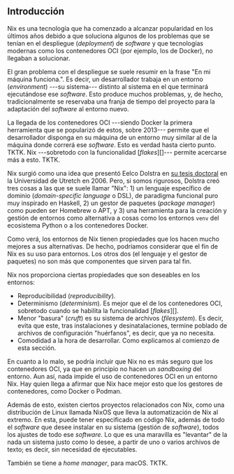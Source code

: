 



## Introducción

Nix es una tecnología que ha comenzado a alcanzar popularidad en los últimos
años debido a que soluciona algunos de los problemas que se tenían en el
despliegue (_deployment_) de _software_ y que tecnologías modernas como los
contenedores OCI (por ejemplo, los de Docker), no llegaban a solucionar.

El gran problema con el despliegue se suele resumir en la frase "En mi
máquina funciona.". Es decir, un desarrollador trabaja en un entorno
(_environment_) ---su sistema--- distinto al sistema en el que terminará
ejecutándose ese _software_. Esto produce muchos problemas, y, de hecho,
tradicionalmente se reservaba una franja de tiempo del proyecto para la
adaptación del _software_ al entorno nuevo.

La llegada de los contenedores OCI ---siendo Docker la primera herramienta
que se popularizó de estos, sobre 2013--- permite que el desarrollador
disponga en su máquina de un entorno muy similar al de la máquina donde
correrá ese _software_. Esto es verdad hasta cierto punto. TKTK. Nix
---sobretodo con la funcionalidad [_flakes_][]--- permite acercarse más a
esto. TKTK.

<!--
Mencionas que Nix se acerca más a la reproducibilidad, pero sería útil para
el lector entender por qué. Por ejemplo, podrías mencionar que las imágenes
de Docker pueden tener dependencias de sistema base que varían (p. ej.,
apt-get update en diferentes momentos), mientras que Nix fija las versiones
exactas de todas las dependencias.
-->

Nix surgió como una idea que presentó Eelco Dolstra en [su tesis doctoral][]
en la Universidad de Utretch en 2006. Pero, si somos rigurosos, Dolstra creó
tres cosas a las que se suele llamar "Nix": 1) un lenguaje específico de
dominio (_domain-specific language_ o DSL), de paradigma funcional puro muy
inspirado en Haskell, 2) un gestor de paquetes (_package manager_) como
pueden ser Homebrew o APT, y 3) una herramienta para la creación y gestión
de entornos como alternativa a cosas como los entornos `venv` del ecosistema
Python o a los contenedores Docker.

[su tesis doctoral]: https://edolstra.github.io/pubs/phd-thesis.pdf

Como verá, los entornos de Nix tienen propiedades que los hacen mucho
mejores a sus alternativas. De hecho, podríamos considerar que el fin de Nix
es su uso para entornos. Los otros dos (el lenguaje y el gestor de paquetes)
no son más que componentes que sirven para tal fin.

Nix nos proporciona ciertas propiedades que son deseables en los entornos:

- Reproducibilidad (_reproducibility_).
- Determinismo (_determinism_). Es mejor que el de los contenedores OCI,
  sobretodo cuando se habilita la funcionalidad [_flakes_][].
- Menor "basura" (_cruft_) es su sistema de archivos (_filesystem_). Es
  decir, evita que este, tras instalaciones y desinatalaciones, termine
  poblado de archivos de configuración "huérfanos", es decir, que ya no
  necesita.
- Comodidad a la hora de desarrollar. Como explicamos al comienzo de esta
  sección.

En cuanto a lo malo, se podría incluir que Nix no es más seguro que los
contenedores OCI, ya que en principio no hacen un _sandboxing_ del entorno.
Aun así, nada impide el uso de contenedores OCI en un entorno Nix. Hay quien
llega a afirmar que Nix hace mejor esto que los gestores de contenedores,
como Docker o Podman.

Además de esto, existen ciertos proyectos relacionados con Nix, como una
distribución de Linux llamada NixOS que lleva la automatización de Nix al
extremo. En esta, puede tener especificado en código Nix, además de todo el
_software_ que desee instalar en su sistema (gestión de _software_), todos
los ajustes de todo ese _software_. Lo que es una maravilla es "levantar" de
la nada un sistema justo como lo desee, a partir de uno o varios archivos de
texto; es decir, sin necesidad de ejecutables.

También se tiene a _home manager_, para macOS. TKTK.



<!--
De hecho, en mi caso particular, al igual que le sucede a muchos otros
usuarios de Nix, he pasado a instalar menos _software_ para todo el sistema
(_systemwide_) en favor de crear más frecuentemente entornos para propósitos
específicos. Por ejemplo, un _software_ que solía instalar de forma global
en mi sistema de uso personal es `yt-dlp`, que permite la descarga de vídeos
de sitios web. Ahora, lo que hago es tener un entorno en el que, cuando se
activa, se tiene de forma local dicha herramienta. Esto es muy propicio para
herramientas del tipo de `yt-dlp`, que en realidad son más bien bibliotecas
(_libraries_). TKTK.
-->






